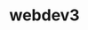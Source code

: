 # webdev3
<html>
  <head>
    <title>IIretard Zixin</title>
    <link>
  </head>
  
<botton id = "bottom">
